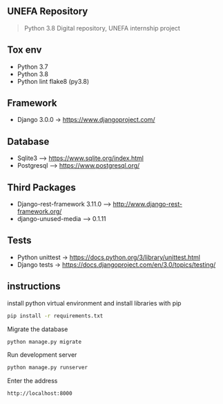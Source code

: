 ## UNEFA Repository

> Python 3.8
> Digital repository, UNEFA internship project

## Tox env

* Python 3.7
* Python 3.8
* Python lint flake8 (py3.8)

## Framework

* Django 3.0.0 -> https://www.djangoproject.com/

## Database

* Sqlite3 --> https://www.sqlite.org/index.html
* Postgresql --> https://www.postgresql.org/

## Third Packages

* Django-rest-framework 3.11.0 --> http://www.django-rest-framework.org/
* django-unused-media --> 0.1.11

## Tests

* Python unittest -> https://docs.python.org/3/library/unittest.html
* Django tests -> https://docs.djangoproject.com/en/3.0/topics/testing/

## instructions

install python virtual environment and install libraries with pip

```bash
pip install -r requirements.txt
```

Migrate the database

```bash
python manage.py migrate
```

Run development server

```bash
python manage.py runserver
```

Enter the address

```bash
http://localhost:8000
```
